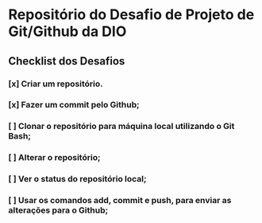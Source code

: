 # Repositório do Desafio de Projeto de Git/Github da DIO
## Checklist dos Desafios
### [x] Criar um repositório.
### [x] Fazer um commit pelo Github;
### [ ] Clonar o repositório para máquina local utilizando o Git Bash;
### [ ] Alterar o repositório;
### [ ] Ver o status do repositório local;
### [ ] Usar os comandos add, commit e push, para enviar as alterações para o Github;
